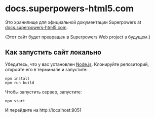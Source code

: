 # docs.superpowers-html5.com

Это хранилище для официальной документации Superpowers at [docs.superpowers-html5.com](http://docs.superpowers-html5.com). 

(Этот сайт будет превращен в Superpowers Web project в будущем.)

## Как запустить сайт локально

Убедитесь, что у вас установлен [Node.js](https://nodejs.org). Клонируйте репозиторий, откройте его в терминале и запустите:

    npm install
    npm run build

Чтобы запустить сервер, запустите:

    npm start

И перейдите на http://localhost:9051
